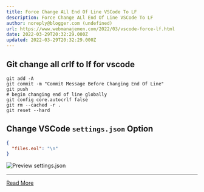 ```yaml
---
title: Force Change ALl End Of Line VSCode To LF
description: Force Change ALl End Of Line VSCode To LF
author: noreply@blogger.com (undefined)
url: https://www.webmanajemen.com/2022/03/vscode-force-lf.html
date: 2022-03-29T20:32:29.000Z
updated: 2022-03-29T20:32:29.000Z
---
```


## Git change all crlf to lf for vscode
```shell
git add -A
git commit -m "Commit Message Before Changing End Of Line"
git push
# begin changing end of line globally
git config core.autocrlf false
git rm --cached -r .
git reset --hard
```

## Change VSCode `settings.json` Option
```json
{
  "files.eol": "\n"
}
```
![Preview settings.json](https://imgs.developpaper.com/imgs/287058866-5bfb8bd1d4851_articlex.png)<hr/> <a href="https://www.webmanajemen.com/2022/03/vscode-force-lf.html" rel="follow" class="button" id="read-more">Read More</a>